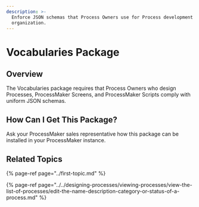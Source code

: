```yaml
---
description: >-
  Enforce JSON schemas that Process Owners use for Process development in your
  organization.
---
```


# Vocabularies Package

## Overview

The Vocabularies package requires that Process Owners who design Processes, ProcessMaker Screens, and ProcessMaker Scripts comply with uniform JSON schemas.

## How Can I Get This Package?

Ask your ProcessMaker sales representative how this package can be installed in your ProcessMaker instance.

## Related Topics

{% page-ref page="../first-topic.md" %}

{% page-ref page="../../designing-processes/viewing-processes/view-the-list-of-processes/edit-the-name-description-category-or-status-of-a-process.md" %}

